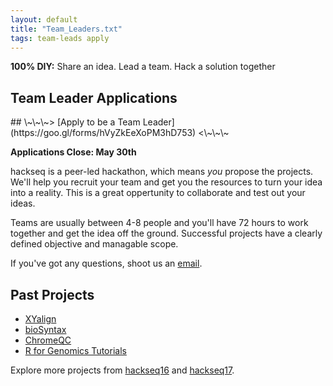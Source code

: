 ```yaml
---
layout: default
title: "Team_Leaders.txt"
tags: team-leads apply
---
```


**100% DIY:** Share an idea. Lead a team. Hack a solution together

## Team Leader Applications

<div></div>
## \~\~\~> [Apply to be a Team Leader](https://goo.gl/forms/hVyZkEeXoPM3hD753) <\~\~\~
<div></div>

**Applications Close: May 30th**

hackseq is a peer-led hackathon, which means *you* propose the projects. We'll help you recruit your team and get you the resources to turn your idea into a reality. This is a great oppertunity to collaborate and test out your ideas.

Teams are usually between 4-8 people and you'll have 72 hours to work together and get the idea off the ground. Successful projects have a clearly defined objective and managable scope.

If you've got any questions, shoot us an [email](mailto:hackseq@gmail.com).

## Past Projects

- [XYalign](https://github.com/WilsonSayresLab/XYalign)
- [bioSyntax](https://www.bioSyntax.org)
- [ChromeQC](https://github.com/bcgsc/chromeqc)
- [R for Genomics Tutorials](https://hackseq.github.io/2017_project_5/)

Explore more projects from [hackseq16](https://www.hackseq.com/projects16/) and [hackseq17](http://hackseq.com/hs17).
